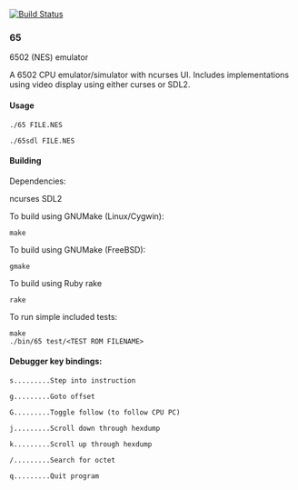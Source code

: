 [![Build Status](https://travis-ci.com/cr0sd/65.svg?token=WEvCwyPhUBEquCSrRa7q&branch=master)](https://travis-ci.com/cr0sd/65)

### 65

6502 (NES) emulator

A 6502 CPU emulator/simulator with ncurses UI. Includes implementations using video display using either curses or SDL2.

#### Usage

`./65 FILE.NES`

`./65sdl FILE.NES`

#### Building

Dependencies:

ncurses SDL2

To build using GNUMake (Linux/Cygwin):

	make

To build using GNUMake (FreeBSD):

	gmake

To build using Ruby rake

	rake

To run simple included tests:

	make
	./bin/65 test/<TEST ROM FILENAME>

#### Debugger key bindings:

```
s.........Step into instruction

g.........Goto offset

G.........Toggle follow (to follow CPU PC)

j.........Scroll down through hexdump

k.........Scroll up through hexdump

/.........Search for octet

q.........Quit program
```
